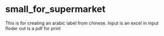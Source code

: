 # small_for_supermarket
This is for creating an arabic label from chinese.
Input is an excel in input floder
out is a pdf for print
